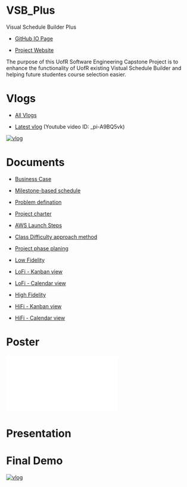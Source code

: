 # VSB_Plus

Visual Schedule Builder Plus

- [GitHub IO Page](https://yang242j.github.io/VSB_Plus)

- [Project Website](http://15.223.123.122)

The purpose of this UofR Software Engineering Capstone Project is to enhance the functionality of UofR existing Vistual Schedule Builder and helping future studentes course selection easier.

# Vlogs

- [All Vlogs](Document/Vlogs/vlog.md)

- [Latest vlog](https://www.youtube.com/watch?v=_pi-A9BQ5vk) (Youtube video ID: _pi-A9BQ5vk)

[![vlog](https://img.youtube.com/vi/_pi-A9BQ5vk/0.jpg)](https://www.youtube.com/watch?v=_pi-A9BQ5vk)

# Documents

- [Business Case](Document/Scrums/Scrum%231/Business_case.pdf)

- [Milestone-based schedule](Document/Milestone_based_schedule.pdf)

- [Problem defination](Document/Problem_definition.md)

- [Project charter](Document/Scrums/Scrum%231/Project_charter.pdf)

- [AWS Launch Steps](Document/AWS%20Launch%20Steps.pdf)

- [Class Difficulty approach method](Document/Class%20Difficulty%20Generate.pdf)

- [Project phase planing](Document/Project%20phase%20planing.pdf)

- [Low Fidelity](Document/Prototype/LoFi-v1.pdf)

- [LoFi - Kanban view](Document/Prototype/Kanban%20style%20LoFi.jpeg)

- [LoFi - Calendar view](Document/Prototype/Calendar%20view%20LoFi.jpeg)

- [High Fidelity](Document/Prototype/HiFi-v1.pdf)

- [HiFi - Kanban view](Document/Prototype/Kanban-style%20view%20HiFi.png)

- [HiFi - Calendar view](Document/Prototype/Calendar%20View%20HiFi.png)

# Poster
![Poster](Document/SSE%20Group%206%20Poster.pdf)

# Presentation

# Final Demo
[![vlog](https://img.youtube.com/vi/zOJYWrD3nk8/0.jpg)](https://www.youtube.com/watch?v=zOJYWrD3nk8)
